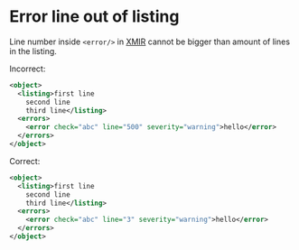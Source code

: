 # Error line out of listing

Line number inside `<error/>` in [XMIR] cannot be bigger than amount of lines
in the listing.

Incorrect:

```xml
<object>
  <listing>first line
    second line
    third line</listing>
  <errors>
    <error check="abc" line="500" severity="warning">hello</error>
  </errors>
</object>
```

Correct:

```xml
<object>
  <listing>first line
    second line
    third line</listing>
  <errors>
    <error check="abc" line="3" severity="warning">hello</error>
  </errors>
</object>
```

[XMIR]: https://news.eolang.org/2022-11-25-xmir-guide.html